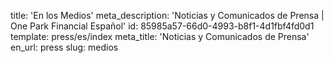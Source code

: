 title: 'En los Medios'
meta_description: 'Noticias y Comunicados de Prensa | One Park Financial Español'
id: 85985a57-66d0-4993-b8f1-4d1fbf4fd0d1
template: press/es/index
meta_title: 'Noticias y Comunicados de Prensa'
en_url: press
slug: medios
